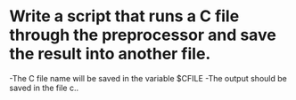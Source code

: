 # Write a script that runs a C file through the preprocessor and save the result into another file.

-The C file name will be saved in the variable $CFILE
-The output should be saved in the file c..